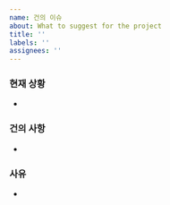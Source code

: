 ```yaml
---
name: 건의 이슈
about: What to suggest for the project
title: ''
labels: ''
assignees: ''
---
```


### 현재 상황
- 

### 건의 사항
- 

### 사유
- 
